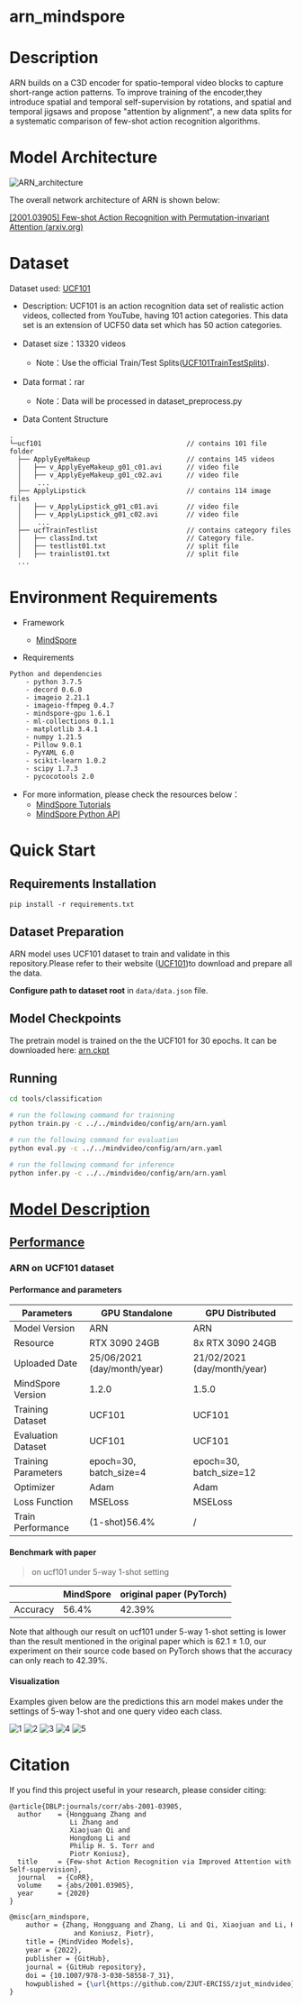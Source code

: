 # arn_mindspore


# Description

ARN builds on a C3D encoder for spatio-temporal video blocks to capture short-range action patterns. To improve training of the encoder,they introduce spatial and temporal self-supervision by rotations, and spatial and temporal jigsaws and propose "attention by alignment", a new data splits for a systematic comparison of few-shot action recognition algorithms.

# Model Architecture

![ARN_architecture](./pics/ARN_model.png)

The overall network architecture of ARN is shown below:

[\[2001.03905\] Few-shot Action Recognition with Permutation-invariant Attention (arxiv.org)](https://arxiv.org/abs/2001.03905)

# Dataset

Dataset used: [UCF101](https://www.crcv.ucf.edu/data/UCF101.php)

- Description: UCF101 is an action recognition data set of realistic action videos, collected from YouTube, having 101 action categories. This data set is an extension of UCF50 data set which has 50 action categories.

- Dataset size：13320 videos
    - Note：Use the official Train/Test Splits([UCF101TrainTestSplits](https://www.crcv.ucf.edu/data/UCF101/UCF101TrainTestSplits-RecognitionTask.zip)).
- Data format：rar
    - Note：Data will be processed in dataset_preprocess.py
- Data Content Structure

```text
.
└─ucf101                                    // contains 101 file folder
  ├── ApplyEyeMakeup                        // contains 145 videos
  │   ├── v_ApplyEyeMakeup_g01_c01.avi      // video file
  │   ├── v_ApplyEyeMakeup_g01_c02.avi      // video file
  │    ...
  ├── ApplyLipstick                         // contains 114 image files
  │   ├── v_ApplyLipstick_g01_c01.avi       // video file
  │   ├── v_ApplyLipstick_g01_c02.avi       // video file
  │    ...
  ├── ucfTrainTestlist                      // contains category files
  │   ├── classInd.txt                      // Category file.
  │   ├── testlist01.txt                    // split file
  │   ├── trainlist01.txt                   // split file
  ...
```

# Environment Requirements

- Framework
  - [MindSpore](https://www.mindspore.cn/install/en)

- Requirements

```text
Python and dependencies
    - python 3.7.5
    - decord 0.6.0
    - imageio 2.21.1
    - imageio-ffmpeg 0.4.7
    - mindspore-gpu 1.6.1
    - ml-collections 0.1.1
    - matplotlib 3.4.1
    - numpy 1.21.5
    - Pillow 9.0.1
    - PyYAML 6.0
    - scikit-learn 1.0.2
    - scipy 1.7.3
    - pycocotools 2.0
```

- For more information, please check the resources below：
  - [MindSpore Tutorials](https://www.mindspore.cn/tutorials/en/master/index.html)
  - [MindSpore Python API](https://www.mindspore.cn/docs/en/master/index.html)

# Quick Start

## Requirements Installation

```text
pip install -r requirements.txt
```

## Dataset Preparation

ARN model uses UCF101 dataset to train and validate in this repository.Please refer to their website ([UCF101](https://www.crcv.ucf.edu/data/UCF101.php))to download and prepare all the data.

**Configure path to dataset root** in `data/data.json` file.

## Model Checkpoints

The pretrain model is trained on the the UCF101 for 30 epochs. It can be downloaded here: [arn.ckpt](https://zjuteducn-my.sharepoint.com/:u:/g/personal/201906010313_zjut_edu_cn/ER55hujI22BOkyjL5UrBVt0BfKx8lmeW5DRctx46tfZRkA?e=hdIZIu)

## Running

```bash
cd tools/classification

# run the following command for trainning
python train.py -c ../../mindvideo/config/arn/arn.yaml

# run the following command for evaluation
python eval.py -c ../../mindvideo/config/arn/arn.yaml

# run the following command for inference
python infer.py -c ../../mindvideo/config/arn/arn.yaml
```

# [Model Description](https://github.com/ZJUT-ERCISS/arn_mindspore#contents)

## [Performance](https://github.com/ZJUT-ERCISS/arn_mindspore#contents)

### ARN on UCF101 dataset

#### Performance and parameters

| Parameters          | GPU Standalone              | GPU Distributed             |
| ------------------- | --------------------------- | --------------------------- |
| Model Version       | ARN                         | ARN                         |
| Resource            | RTX 3090 24GB               | 8x RTX 3090 24GB            |
| Uploaded Date       | 25/06/2021 (day/month/year) | 21/02/2021 (day/month/year) |
| MindSpore Version   | 1.2.0                       | 1.5.0                       |
| Training Dataset    | UCF101                      | UCF101                      |
| Evaluation Dataset  | UCF101                      | UCF101                      |
| Training Parameters | epoch=30, batch_size=4      | epoch=30, batch_size=12     |
| Optimizer           | Adam                        | Adam                        |
| Loss Function       | MSELoss                     | MSELoss                     |
| Train Performance   | (1-shot)56.4%                      | /                            |

#### Benchmark with paper

>  on ucf101 under 5-way 1-shot setting

|          | MindSpore | original paper (PyTorch) |
| -------- | --------- | ----- |
| Accuracy | 56.4%       | 42.39%   |

Note that although our result on ucf101 under 5-way 1-shot setting is lower than the result mentioned in the original paper which is 62.1 ± 1.0, our experiment on their source code based on PyTorch shows that the accuracy can only reach to 42.39%.

#### Visualization

Examples given below are the predictions this arn model makes under the settings of 5-way 1-shot and one query video each class.

![1](./pics/result-1.gif)
![2](./pics/result-2.gif)
![3](./pics/result-3.gif)
![4](./pics/result-4.gif)
![5](./pics/result-5.gif)

# Citation

If you find this project useful in your research, please consider citing:

```text
@article{DBLP:journals/corr/abs-2001-03905,
  author    = {Hongguang Zhang and
               Li Zhang and
               Xiaojuan Qi and
               Hongdong Li and
               Philip H. S. Torr and
               Piotr Koniusz},
  title     = {Few-shot Action Recognition via Improved Attention with Self-supervision},
  journal   = {CoRR},
  volume    = {abs/2001.03905},
  year      = {2020}
}
```



```latex
@misc{arn_mindspore,
    author = {Zhang, Hongguang and Zhang, Li and Qi, Xiaojuan and Li, Hongdong and Torr, Philip HS
                and Koniusz, Piotr},
    title = {MindVideo Models},
    year = {2022},
    publisher = {GitHub},
    journal = {GitHub repository},
    doi = {10.1007/978-3-030-58558-7_31},
    howpublished = {\url{https://github.com/ZJUT-ERCISS/zjut_mindvideo}}
}
```
